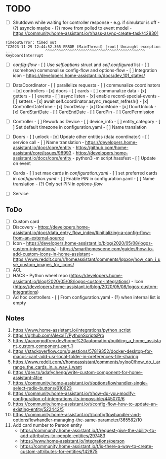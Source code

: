 # TODO

- [ ] Shutdown while waiting for controller response
      - e.g. if simulator is off
      - (?) asyncio maybe
      - (?) move from polled to event model
      - https://community.home-assistant.io/t/hass-async-create-task/428301
```
TimeoutError: timed out
^C2023-11-29 12:44:52.365 ERROR (MainThread) [root] Uncaught exception
...               ^^^^^^^^^^^^^^^^^^^^^^^^^^^^^^^^^^^^^^^^^^^^^
KeyboardInterrupt

```

- [ ] _config-flow_
      - [ ] Use _self.options_ struct and _self.configured_ list
      - [ ] (somehow) commonalise config-flow and options-flow
      - [ ] Integration icon
      - https://developers.home-assistant.io/docs/dev_101_states/

- [ ] DataCoordinator
      - [ ] parallelize requests
      - [ ] communalize coordinators
            - [x] controllers
            - [x] doors
            - [ ] cards
      - [ ] communalize data
      - [x] getters
      - [ ] events
            - [ ] async listen
            - [x] enable record-special-events
      - [ ] setters
            - [x] await self.coordinator.async_request_refresh()
            - [x] ControllerDateTime
            - [x] DoorDelay
            - [x] DoorMode
            - [x] DoorUnlock
            - [x] CardStartDate
            - [ ] CardEndDate
            - [ ] CardPin
            - [ ] CardPermission

- [ ] Controller
      - [ ] Rework as Device
      - [ ] device_info
      - [ ] entity_category
      - [ ] Set default timezone in configuration.yaml
      - [ ] Name translation

- [ ] Doors
      - [ ] unlock
            - [x] Update other entities (data coordinator)
            - [ ] service call
      - [ ] Name translation
            - https://developers.home-assistant.io/docs/core/entity
            - https://github.com/home-assistant/core/issues/98993
            - https://developers.home-assistant.io/docs/core/entity
            - python3 -m script.hassfest
      - [ ] Update on event

- [ ] Cards
      - [ ] set max cards in _configuration.yaml_
      - [ ] set preferred cards in _configuration.yaml_
      - [ ] Enable PIN in configuration.yaml
      - [ ] Name translation
      - (?) Only set PIN in _options-flow_

- [ ] Service

## ToDo

- [ ] Custom card
- [ ] Discovery
      - https://developers.home-assistant.io/docs/data_entry_flow_index/#initializing-a-config-flow-from-an-external-source
- [ ] Icon
      - https://developers.home-assistant.io/blog/2020/05/08/logos-custom-integrations/
      - https://smarthomescene.com/guides/how-to-add-custom-icons-in-home-assistant
      - https://www.reddit.com/r/homeassistant/comments/lqoxoy/how_can_i_use_custom_images_for_icons/
- [ ] ACL
- [ ] HACS
      - Python wheel repo (https://developers.home-assistant.io/blog/2020/05/08/logos-custom-integrations)
      - Icon (https://developers.home-assistant.io/blog/2020/05/08/logos-custom-integrations)
- [ ] Ad hoc controllers
      - [ ] From configuration.yaml
      - (?) when internal list is empty

## Notes

1.  https://www.home-assistant.io/integrations/python_script
2.  https://github.com/AlexxIT/PythonScriptsPro
3.  https://aarongodfrey.dev/home%20automation/building_a_home_assistant_custom_component_part_1
4.  https://stackoverflow.com/questions/57819352/docker-desktop-for-macos-cant-add-usr-local-folder-in-preferences-file-sharing
5.  https://www.reddit.com/r/homeassistant/comments/xyloo0/how_do_i_arrange_the_cards_in_a_way_i_want
6.  https://dev.to/adafycheng/write-custom-component-for-home-assistant-4fce
7.  https://community.home-assistant.io/t/optionsflowhandler-single-select-radio-buttons/610623
8.  https://community.home-assistant.io/t/how-do-you-modify-configuration-of-integrations-its-impossible/445070/6
9.  https://community.home-assistant.io/t/config-flow-how-to-update-an-existing-entity/522442/5
10. https://community.home-assistant.io/t/configflowhandler-and-optionsflowhandler-managing-the-same-parameter/365582/10
11. Add card number to Person entity
    - https://community.home-assistant.io/t/request-give-the-ability-to-add-attributes-to-people-entities/297483
    - https://www.home-assistant.io/integrations/person
    - https://community.home-assistant.io/t/is-there-a-way-to-create-custom-attributes-for-entities/142875

